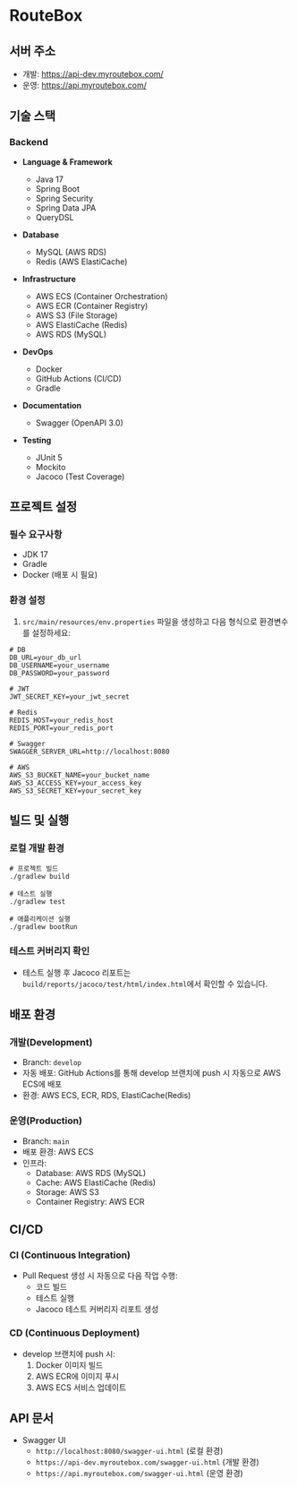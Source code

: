 # RouteBox

## 서버 주소
- 개발: https://api-dev.myroutebox.com/
- 운영: https://api.myroutebox.com/

## 기술 스택
### Backend
- **Language & Framework**
  - Java 17
  - Spring Boot
  - Spring Security
  - Spring Data JPA
  - QueryDSL

- **Database**
  - MySQL (AWS RDS)
  - Redis (AWS ElastiCache)

- **Infrastructure**
  - AWS ECS (Container Orchestration)
  - AWS ECR (Container Registry)
  - AWS S3 (File Storage)
  - AWS ElastiCache (Redis)
  - AWS RDS (MySQL)

- **DevOps**
  - Docker
  - GitHub Actions (CI/CD)
  - Gradle

- **Documentation**
  - Swagger (OpenAPI 3.0)

- **Testing**
  - JUnit 5
  - Mockito
  - Jacoco (Test Coverage)

## 프로젝트 설정

### 필수 요구사항
- JDK 17
- Gradle
- Docker (배포 시 필요)

### 환경 설정
1. `src/main/resources/env.properties` 파일을 생성하고 다음 형식으로 환경변수를 설정하세요:
```
# DB
DB_URL=your_db_url
DB_USERNAME=your_username
DB_PASSWORD=your_password

# JWT
JWT_SECRET_KEY=your_jwt_secret

# Redis
REDIS_HOST=your_redis_host
REDIS_PORT=your_redis_port

# Swagger
SWAGGER_SERVER_URL=http://localhost:8080

# AWS
AWS_S3_BUCKET_NAME=your_bucket_name
AWS_S3_ACCESS_KEY=your_access_key
AWS_S3_SECRET_KEY=your_secret_key
```

## 빌드 및 실행

### 로컬 개발 환경

```
# 프로젝트 빌드
./gradlew build
```

```
# 테스트 실행
./gradlew test
```

```
# 애플리케이션 실행
./gradlew bootRun
```

### 테스트 커버리지 확인
- 테스트 실행 후 Jacoco 리포트는 `build/reports/jacoco/test/html/index.html`에서 확인할 수 있습니다.

## 배포 환경

### 개발(Development)
- Branch: `develop`
- 자동 배포: GitHub Actions를 통해 develop 브랜치에 push 시 자동으로 AWS ECS에 배포
- 환경: AWS ECS, ECR, RDS, ElastiCache(Redis)

### 운영(Production)
- Branch: `main`
- 배포 환경: AWS ECS
- 인프라: 
  - Database: AWS RDS (MySQL)
  - Cache: AWS ElastiCache (Redis)
  - Storage: AWS S3
  - Container Registry: AWS ECR

## CI/CD

### CI (Continuous Integration)
- Pull Request 생성 시 자동으로 다음 작업 수행:
  - 코드 빌드
  - 테스트 실행
  - Jacoco 테스트 커버리지 리포트 생성

### CD (Continuous Deployment)
- develop 브랜치에 push 시:
  1. Docker 이미지 빌드
  2. AWS ECR에 이미지 푸시
  3. AWS ECS 서비스 업데이트

## API 문서
- Swagger UI
    - `http://localhost:8080/swagger-ui.html` (로컬 환경)
    - `https://api-dev.myroutebox.com/swagger-ui.html` (개발 환경)
    - `https://api.myroutebox.com/swagger-ui.html` (운영 환경)
